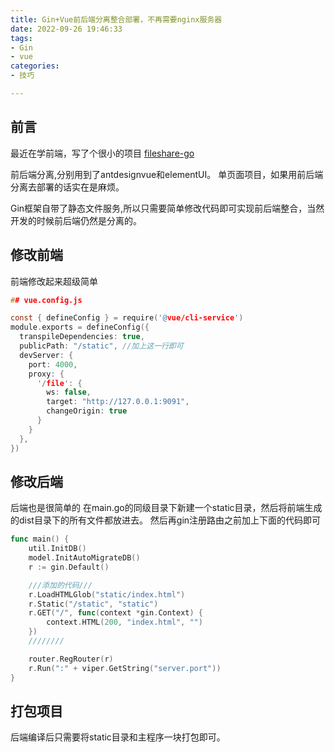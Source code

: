 ```yaml
---
title: Gin+Vue前后端分离整合部署，不再需要nginx服务器
date: 2022-09-26 19:46:33
tags:
- Gin
- vue
categories:
- 技巧

---
```


## 前言

最近在学前端，写了个很小的项目
[fileshare-go](https://github.com/sxz799/fileshare-go)

前后端分离,分别用到了antdesignvue和elementUI。
单页面项目，如果用前后端分离去部署的话实在是麻烦。
<!--more-->
Gin框架自带了静态文件服务,所以只需要简单修改代码即可实现前后端整合，当然开发的时候前后端仍然是分离的。

## 修改前端
前端修改起来超级简单
```h
## vue.config.js

const { defineConfig } = require('@vue/cli-service')
module.exports = defineConfig({
  transpileDependencies: true,
  publicPath: "/static", //加上这一行即可
  devServer: {
    port: 4000,
    proxy: {
      '/file': {
        ws: false,
        target: "http://127.0.0.1:9091",
        changeOrigin: true
      }
    }
  },
})
```

## 修改后端
后端也是很简单的
在main.go的同级目录下新建一个static目录，然后将前端生成的dist目录下的所有文件都放进去。
然后再gin注册路由之前加上下面的代码即可
```go
func main() {
	util.InitDB()
	model.InitAutoMigrateDB()
	r := gin.Default()

    ///添加的代码///
	r.LoadHTMLGlob("static/index.html")
	r.Static("/static", "static")
	r.GET("/", func(context *gin.Context) {
		context.HTML(200, "index.html", "")
	})
    ////////

	router.RegRouter(r)
	r.Run(":" + viper.GetString("server.port"))
}
```

## 打包项目
后端编译后只需要将static目录和主程序一块打包即可。
